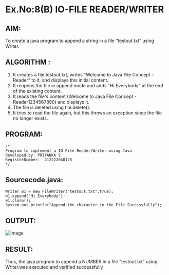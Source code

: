 # Ex.No:8(B) IO-FILE READER/WRITER

## AIM:

To create a java program to append a string in a file “testout.txt” using Writer.

## ALGORITHM :

1. It creates a file testout.txt, writes "Welcome to Java File Concept -Reader" to it, and displays this initial content.
2. It reopens the file in append mode and adds "Hi Everybody" at the end of the existing content.
3. It reads the file's content (Welcome to Java File Concept -Reader1234567890) and displays it.
4. The file is deleted using file.delete().
5. It tries to read the file again, but this throws an exception since the file no longer exists.

## PROGRAM:

```
/*
Program to implement a IO File Reader/Writer using Java
Developed by: PRIYANKA S
RegisterNumber:  212222040125
*/
```

## Sourcecode.java:

```
Writer w1 = new FileWriter("testout.txt",true);
w1.append("Hi Everybody");
w1.close();
System.out.println("Append the character in the File Successfully");
```

## OUTPUT:

![image](https://github.com/user-attachments/assets/2b8d9885-79ca-4ae7-9af3-fc89ad666c26)

## RESULT:

Thus, the java program to append a NUMBER in a file “testout.txt” using Writer.was executed and verified successfully

